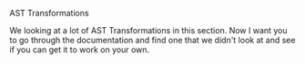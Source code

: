 AST Transformations

We looking at a lot of AST Transformations in this section. Now I want you to go through the documentation and find one that we didn't look at and see if you can get it to work on your own.
